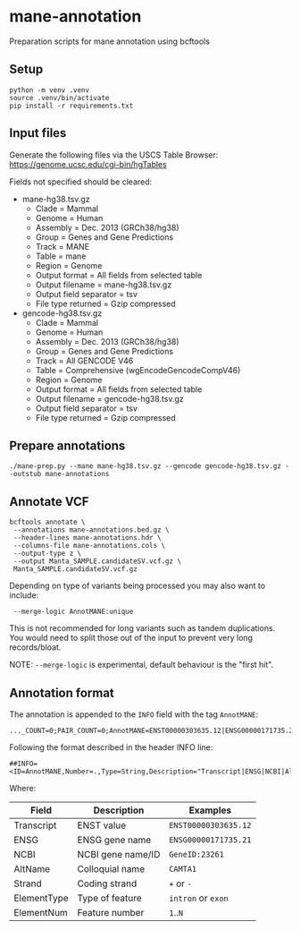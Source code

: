# mane-annotation

Preparation scripts for mane annotation using bcftools

## Setup

```
python -m venv .venv
source .venv/bin/activate
pip install -r requirements.txt
```

## Input files

Generate the following files via the USCS Table Browser: https://genome.ucsc.edu/cgi-bin/hgTables

Fields not specified should be cleared:

- mane-hg38.tsv.gz
  - Clade = Mammal
  - Genome = Human
  - Assembly = Dec. 2013 (GRCh38/hg38)
  - Group = Genes and Gene Predictions
  - Track = MANE
  - Table = mane
  - Region = Genome
  - Output format = All fields from selected table
  - Output filename = mane-hg38.tsv.gz
  - Output field separator = tsv
  - File type returned = Gzip compressed
- gencode-hg38.tsv.gz
  - Clade = Mammal
  - Genome = Human
  - Assembly = Dec. 2013 (GRCh38/hg38)
  - Group = Genes and Gene Predictions
  - Track = All GENCODE V46
  - Table = Comprehensive (wgEncodeGencodeCompV46)
  - Region = Genome
  - Output format = All fields from selected table
  - Output filename = gencode-hg38.tsv.gz
  - Output field separator = tsv
  - File type returned = Gzip compressed

## Prepare annotations

```
./mane-prep.py --mane mane-hg38.tsv.gz --gencode gencode-hg38.tsv.gz --outstub mane-annotations
```

## Annotate VCF

```
bcftools annotate \
 --annotations mane-annotations.bed.gz \
 --header-lines mane-annotations.hdr \
 --columns-file mane-annotations.cols \
 --output-type z \
 --output Manta_SAMPLE.candidateSV.vcf.gz \
 Manta_SAMPLE.candidateSV.vcf.gz
```

Depending on type of variants being processed you may also want to include:

```
 --merge-logic AnnotMANE:unique
```

This is not recommended for long variants such as tandem duplications.  You would need to split those out of the input
to prevent very long records/bloat.

NOTE: `--merge-logic` is experimental, default behaviour is the "first hit".

## Annotation format

The annotation is appended to the `INFO` field with the tag `AnnotMANE`:

```
..._COUNT=0;PAIR_COUNT=0;AnnotMANE=ENST00000303635.12|ENSG00000171735.21|GeneID:23261|CAMTA1|+|intron|6
```

Following the format described in the header INFO line:

```
##INFO=<ID=AnnotMANE,Number=.,Type=String,Description="Transcript|ENSG|NCBI|AltName|Strand|ElementType|ElementNum">
```

Where:

| Field       | Description       | Examples             |
| ----------- | ----------------- | -------------------- |
| Transcript  | ENST value        | `ENST00000303635.12` |
| ENSG        | ENSG gene name    | `ENSG00000171735.21` |
| NCBI        | NCBI gene name/ID | `GeneID:23261`       |
| AltName     | Colloquial name   | `CAMTA1`             |
| Strand      | Coding strand     | `+` or `-`           |
| ElementType | Type of feature   | `intron` or `exon`   |
| ElementNum  | Feature number    | `1`..`N`             |

